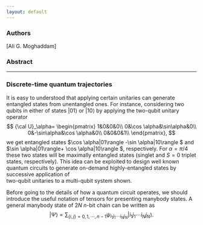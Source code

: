 ```yaml
---
layout: default
---
```

### Authors
[Ali G. Moghaddam]

### Abstract


* * * * * *
### Discrete-time quantum trajectories

It is easy to understood that applying certain unitaries can generate entangled states from unentangled ones.
For instance, considering two qubits in either of states $|01\rangle$ or $|10\rangle$ by applying the two-qubit unitary operator
$$
{\cal U}_\alpha=
\begin{pmatrix}
1&0&0&0\\
0&\cos \alpha&\sin\alpha&0\\
0&-\sin\alpha&\cos \alpha&0\\
0&0&0&1\\
\end{pmatrix},
$$
we get entangled states $\cos \alpha|01\rangle -\sin \alpha|10\rangle  $ and $\sin \alpha|01\rangle+ \cos \alpha|10\rangle $, respectively.
For $\alpha=\pi/4$ these two states will be maximally entangled states (singlet and $S=0$ triplet states, respectively).
This idea can be exploited to design well known quantum circuits to generate on-demand highly-entangled states by successive application of  
two-qubit unitaries to a multi-qubit system shown.

Before going to the details of how a quantum circuit operates, we should introduce the useful notation of tensors for presenting manybody states.
A general manybody state of $2N$ $n$-bit chain
can be written as
$$
|\Psi\rangle =\sum_{\{i,j\}=0,1,\cdots,n-1} \psi_{i_1j_1\cdots i_Nj_N} |i_1j_1\cdots i_Nj_N \rangle. 
$$



<!--

Text can be **bold**, _italic_, or ~~strikethrough~~.

[Link to another page](another-page).

There should be whitespace between paragraphs.

There should be whitespace between paragraphs. We recommend including a README, or a file with information about your project.

# [](#header-1)Header 1

This is a normal paragraph following a header. GitHub is a code hosting platform for version control and collaboration. It lets you and others work together on projects from anywhere.

## [](#header-2)Header 2

> This is a blockquote following a header.
>
> When something is important enough, you do it even if the odds are not in your favor.

### [](#header-3)Header 3

```js
// Javascript code with syntax highlighting.
var fun = function lang(l) {
  dateformat.i18n = require('./lang/' + l)
  return true;
}
```

```ruby
# Ruby code with syntax highlighting
GitHubPages::Dependencies.gems.each do |gem, version|
  s.add_dependency(gem, "= #{version}")
end
```

#### [](#header-4)Header 4

*   This is an unordered list following a header.
*   This is an unordered list following a header.
*   This is an unordered list following a header.

##### [](#header-5)Header 5

1.  This is an ordered list following a header.
2.  This is an ordered list following a header.
3.  This is an ordered list following a header.

###### [](#header-6)Header 6

| head1        | head two          | three |
|:-------------|:------------------|:------|
| ok           | good swedish fish | nice  |
| out of stock | good and plenty   | nice  |
| ok           | good `oreos`      | hmm   |
| ok           | good `zoute` drop | yumm  |

### There's a horizontal rule below this.

* * *

### Here is an unordered list:

*   Item foo
*   Item bar
*   Item baz
*   Item zip

### And an ordered list:

1.  Item one
1.  Item two
1.  Item three
1.  Item four

### And a nested list:

- level 1 item
  - level 2 item
  - level 2 item
    - level 3 item
    - level 3 item
- level 1 item
  - level 2 item
  - level 2 item
  - level 2 item
- level 1 item
  - level 2 item
  - level 2 item
- level 1 item

### Small image

![](https://assets-cdn.github.com/images/icons/emoji/octocat.png)

### Large image

![](https://guides.github.com/activities/hello-world/branching.png)


### Definition lists can be used with HTML syntax.

<dl>
<dt>Name</dt>
<dd>Godzilla</dd>
<dt>Born</dt>
<dd>1952</dd>
<dt>Birthplace</dt>
<dd>Japan</dd>
<dt>Color</dt>
<dd>Green</dd>
</dl>

```
Long, single-line code blocks should not wrap. They should horizontally scroll if they are too long. This line should be long enough to demonstrate this.
```

```
The final element.
```

-->
